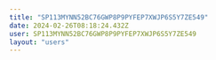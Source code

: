 ```yaml
---
title: "SP113MYNN52BC76GWP8P9PYFEP7XWJP6S5Y7ZE549"
date: 2024-02-26T08:18:24.432Z
user: SP113MYNN52BC76GWP8P9PYFEP7XWJP6S5Y7ZE549
layout: "users"
---
```

    